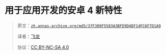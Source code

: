 # 用于应用开发的安卓 4 新特性

> 原文：[`zh.annas-archive.org/md5/37F309F5583A3BFE9D4DF14FC6F7D1A9`](https://zh.annas-archive.org/md5/37F309F5583A3BFE9D4DF14FC6F7D1A9)
> 
> 译者：[飞龙](https://github.com/wizardforcel)
> 
> 协议：[CC BY-NC-SA 4.0](http://creativecommons.org/licenses/by-nc-sa/4.0/)